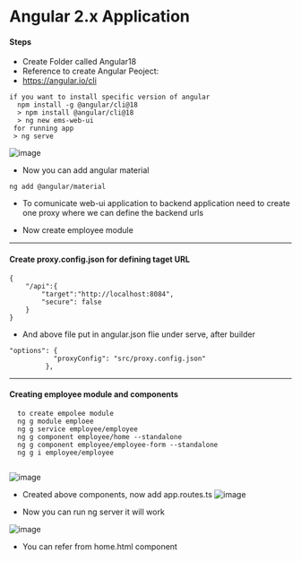 # Angular 2.x Application

#### Steps
* Create Folder called Angular18
* Reference to create Angular Peoject:
* https://angular.io/cli
```text
if you want to install specific version of angular 
  npm install -g @angular/cli@18
  > npm install @angular/cli@18
  > ng new ems-web-ui
 for running app
 > ng serve
```
![image](https://github.com/user-attachments/assets/b536f318-29b7-4563-b0c0-8403b45c87c4)

* Now you can add angular material
```text
ng add @angular/material
```
* To comunicate web-ui application to backend application need to create one proxy where we can define the backend urls
  
* Now create employee module
  
-------------------------------------------------------------------

#### Create proxy.config.json for defining taget URL

```text
{
    "/api":{
        "target":"http://localhost:8084",
        "secure": false
    }
}
```
* And above file put in angular.json flie under serve, after builder
 ```text
 "options": {
            "proxyConfig": "src/proxy.config.json"
          },
``` 
--------------------------------------------------------------------
#### Creating employee module and components

```text
  to create empolee module
  ng g module emploee
  ng g service employee/employee
  ng g component employee/home --standalone
  ng g component employee/employee-form --standalone
  ng g i employee/employee
 
```
![image](https://github.com/user-attachments/assets/c73de66b-ff18-4e3d-91a9-6f1e5e951a86)

* Created above components, now add app.routes.ts
![image](https://github.com/user-attachments/assets/0093e4ff-161b-423d-bb77-627c1e35d9d5)
  
* Now you can run ng server it will work

![image](https://github.com/user-attachments/assets/2cfc70f1-8a05-4e99-aee4-c175d21d7108)

* You can refer from home.html component
  
  

